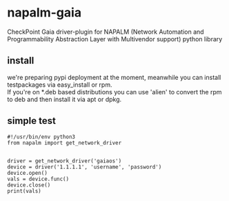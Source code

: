 # napalm-gaia

CheckPoint Gaia driver-plugin for NAPALM (Network Automation and Programmability Abstraction Layer with Multivendor support) python library 

## install
 
we're preparing pypi deployment at the moment, meanwhile you can install testpackages via easy_install or rpm.<br>
If you're on *.deb based distributions you can use 'alien' to convert the rpm to deb and then install it via apt or dpkg.



## simple test
    #!/usr/bin/env python3
    from napalm import get_network_driver
    
    
    driver = get_network_driver('gaiaos')   
    device = driver('1.1.1.1', 'username', 'password')
    device.open()    
    vals = device.func()
    device.close()
    print(vals)